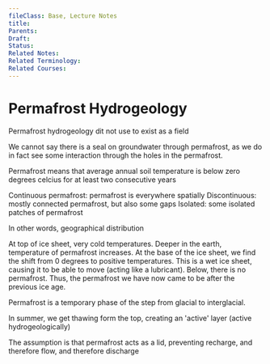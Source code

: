 ```yaml
---
fileClass: Base, Lecture Notes
title: 
Parents: 
Draft: 
Status: 
Related Notes: 
Related Terminology: 
Related Courses: 
---
```

# Permafrost Hydrogeology
Permafrost hydrogeology dit not use to exist as a field

We cannot say there is a seal on groundwater through permafrost, as we do in fact see some interaction through the holes in the permafrost. 

Permafrost means that average annual soil temperature is below zero degrees celcius for at least two consecutive years

Continuous permafrost: permafrost is everywhere spatially
Discontinuous: mostly connected permafrost, but also some gaps
Isolated: some isolated patches of permafrost

In other words, geographical distribution

At top of ice sheet, very cold temperatures. Deeper in the earth, temperature of permafrost increases. At the base of the ice sheet, we find the shift from 0 degrees to positive temperatures. This is a wet ice sheet, causing it to be able to move (acting like a lubricant). Below, there is no permafrost. Thus, the permafrost we have now came to be after the previous ice age. 

Permafrost is a temporary phase of the step from glacial to interglacial. 

In summer, we get thawing form the top, creating an 'active' layer (active hydrogeologically)

The assumption is that permafrost acts as a lid, preventing recharge, and therefore flow, and therefore discharge